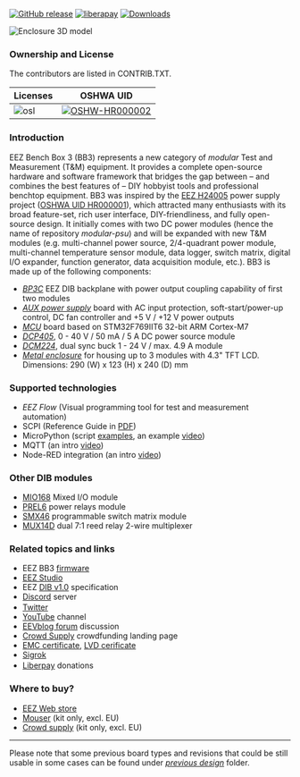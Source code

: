 [![GitHub release](https://img.shields.io/github/release/eez-open/modular-psu.svg)](https://github.com/eez-open/modular-psu/releases) [![liberapay](https://img.shields.io/liberapay/receives/eez-open.svg?logo=liberapay)](https://liberapay.com/eez-open/donate) [![Downloads](https://img.shields.io/github/downloads/eez-open/modular-psu/total)](https://github.com/eez-open/modular-psu/releases)

![Enclosure 3D model](enclosure/eez_bb3_chassis.jpg)

### Ownership and License
The contributors are listed in CONTRIB.TXT. 

Licenses | OSHWA UID
--|--
![osl](osl.png) | [![OSHW-HR000002](OSHW_UID_HR2.svg)](https://certification.oshwa.org/hr000002.html)

### Introduction

EEZ Bench Box 3 (BB3) represents a new category of *modular* Test and Measurement (T&M) equipment. It provides a complete open-source hardware and software framework that bridges the gap between – and combines the best features of – DIY hobbyist tools and professional benchtop equipment. 
BB3 was inspired by the [EEZ H24005](https://github.com/eez-open/psu-hw) power supply project ([OSHWA UID HR000001](https://certification.oshwa.org/hr000001.html)), which attracted many enthusiasts with its broad feature-set, rich user interface, DIY-friendliness, and fully open-source design. 
It initially comes with two DC power modules (hence the name of repository *modular-psu*) and will be expanded with new T&M modules (e.g. multi-channel power source, 2/4-quadrant power module, multi-channel temperature sensor module, data logger, switch matrix, digital I/O expander, function generator, data acquisition module, etc.). 
BB3 is made up of the following components:

* _[BP3C](https://github.com/eez-open/modular-psu/tree/master/bp3c)_ EEZ DIB backplane with power output coupling capability of first two modules
* _[AUX power supply](https://github.com/eez-open/modular-psu/tree/master/aux-ps)_ board with AC input protection, soft-start/power-up control, DC fan controller and +5 V / +12 V power outputs
* _[MCU](https://github.com/eez-open/modular-psu/tree/master/mcu)_ board based on STM32F769IIT6 32-bit ARM Cortex-M7
* _[DCP405](https://github.com/eez-open/modular-psu/tree/master/dcp405)_, 0 - 40 V / 50 mA / 5 A DC power source module
* _[DCM224](https://github.com/eez-open/dib-dcm224)_, dual sync buck 1 - 24 V / max. 4.9 A module
* _[Metal enclosure](https://github.com/eez-open/modular-psu/tree/master/enclosure)_ for housing up to 3 modules with 4.3" TFT LCD. Dimensions: 290 (W) x 123 (H) x 240 (D) mm

### Supported technologies

* _EEZ Flow_ (Visual programming tool for test and measurement automation)
* SCPI (Reference Guide in [PDF](https://github.com/eez-open/modular-psu-firmware/blob/master/docs/SCPI%20reference%20guide/EEZ%20BB3%20SCPI%20reference%20guide.pdf))
* MicroPython (script [examples](https://github.com/eez-open/modular-psu-firmware/tree/master/scripts), an example [video](https://www.youtube.com/watch?v=I0y6fgv8G00))
* MQTT (an intro [video](https://www.youtube.com/watch?v=THyfLSSAhrI))
* Node-RED integration (an intro [video](https://www.youtube.com/watch?v=0xQ6Xuq53fA))

### Other DIB modules

* [MIO168](https://github.com/eez-open/dib-mio168) Mixed I/O module
* [PREL6](https://github.com/eez-open/dib-prel6) power relays module
* [SMX46](https://github.com/eez-open/dib-smx46) programmable switch matrix module
* [MUX14D](https://github.com/eez-open/dib-mux14d) dual 7:1 reed relay 2-wire multiplexer

### Related topics and links

* EEZ BB3 [firmware](https://github.com/eez-open/modular-psu-firmware)
* [EEZ Studio](https://www.envox.eu/studio/studio-introduction)
* EEZ [DIB v1.0](https://github.com/eez-open/modular-psu/tree/master/DIB) specification
* [Discord](https://discord.gg/dhYMnCB) server
* [Twitter](https://twitter.com/envox) <img src="https://about.twitter.com/etc/designs/about2-twitter/public/img/favicon.ico" width="16" />
* [YouTube](https://www.youtube.com/c/eezopen) channel
* [EEVblog forum](https://www.eevblog.com/forum/projects/eez-h25005-a-possible-successor-of-eez-h24005-programmable-power-supply/) discussion
* [Crowd Supply](https://www.crowdsupply.com/envox/eez-bb3) crowdfunding landing page
* [EMC certificate](https://www.envox.eu/?smd_process_download=1&download_id=2806), [LVD cerificate](https://www.envox.eu/?smd_process_download=1&download_id=2808)
* [Sigrok](https://sigrok.org/wiki/Envox_EEZ_Bench_Box_3)
* [Liberpay](https://liberapay.com/eez-open/donate) donations <img src="https://liberapay.com/assets/liberapay/icon-v2_white-on-yellow.svg" width="16" />

### Where to buy?

* [EEZ Web store](https://www.envox.eu/store)
* [Mouser](https://www.mouser.com/Search/Refine?Keyword=cs-bb3-) (kit only, excl. EU)
* [Crowd supply](https://www.crowdsupply.com/envox/eez-bb3) (kit only, excl. EU)
---
Please note that some previous board types and revisions that could be still usable in some cases can be found under *[previous design](https://github.com/eez-open/modular-psu/tree/master/previous%20designs)* folder.
